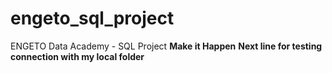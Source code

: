 # engeto_sql_project
ENGETO Data Academy - SQL Project
**Make it Happen**
**Next line for testing connection with my local folder**
